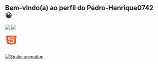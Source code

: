 ## Bem-vindo(a) ao perfil do Pedro-Henrique0742 😀

 <div>
   <a href="https://github.com/Pedro-Henrique0742">
   <img height="180em" src="https://github-readme-stats.vercel.app/api?username=Pedro-Henrique0742&show_icons=true&theme=tokyonight&include_all_commits=true&count_private=true"/>
   <img height="180em" src="https://github-readme-stats.vercel.app/api/top-langs/?username=Pedro-Henrique0742&layout=compact&langs_count=6&theme=tokyonight"/>

</div>
<div style="display: inline_block"><br>
  <img align="center" alt="HTML" height="30" width="40" src="https://raw.githubusercontent.com/devicons/devicon/master/icons/html5/html5-original.svg">
</div>
 
 <br>
 
 
  ![Snake animation](https://github.com/Pedro-Henrique0742/Pedro-Henrique0742/blob/output/github-contribution-grid-snake.svg)

</div>
